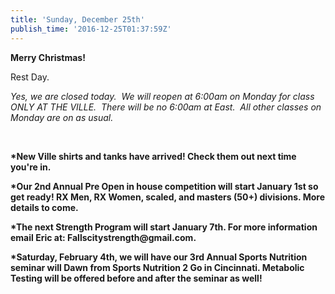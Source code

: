 ```yaml
---
title: 'Sunday, December 25th'
publish_time: '2016-12-25T01:37:59Z'
---
```


**Merry Christmas!**

Rest Day.

*Yes, we are closed today.  We will reopen at 6:00am on Monday for class
ONLY AT THE VILLE.  There will be no 6:00am at East.  All other classes
on Monday are on as usual.*

 

**\*New Ville shirts and tanks have arrived! Check them out next time
you're in.**

**\*Our 2nd Annual Pre Open in house competition will start January 1st
so get ready! RX Men, RX Women, scaled, and masters (50+) divisions.
More details to come.**

**\*The next Strength Program will start January 7th. For more
information email Eric at: Fallscitystrength\@gmail.com.**

**\*Saturday, February 4th, we will have our 3rd Annual Sports Nutrition
seminar will Dawn from Sports Nutrition 2 Go in Cincinnati. Metabolic
Testing will be offered before and after the seminar as well!**
